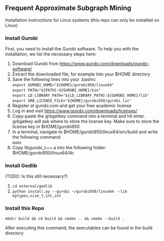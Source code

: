 ## Frequent Approximate Subgraph Mining
Installation instructions for Linux systems (this repo can only be installed on Linux)

### Install Gurobi
First, you need to install the Gurobi software. To help you with the installation, we list the necessary steps here:

1. Download Gurobi from https://www.gurobi.com/downloads/gurobi-software/
2. Extract the downloaded file, for example into your $HOME directory
3. Save the following lines into your .bashrc  
`export GUROBI_HOME="${HOME}/gurobi950/linux64"`  
`export PATH="${PATH}:${GUROBI_HOME}/bin"`  
`export LD_LIBRARY_PATH="${LD_LIBRARY_PATH}:${GUROBI_HOME}/lib"`  
`export GRB_LICENSE_FILE="${HOME}/gurobi950/gurobi.lic"`  
4. Register at gurobi.com and get your free academic license
5. Log in and visit https://www.gurobi.com/downloads/licenses/
6. Copy-paste the grbgetkey command into a terminal and hit enter.  
grbgetkey will ask where to store the license key. Make sure to store the license key in $HOME/gurobi950
7. In a terminal, navigate to $HOME/gurobi950/linux64/src/build and write the following command:  
`make`
8. Copy libgurobi_c++.a into the following folder: $HOME/gurobi950/linux64/lib

### Install Gedlib
(TODO: Is this still necessary?)
1. `cd external/gedlib`
2. `python install.py --gurobi ~/gurobi950/linux64 --lib mytypes,size_t,int,int`

### Install this Repo

`mkdir build && cd build && cmake .. && cmake --build .`  

After executing this command, the executables can be found in the build directory
